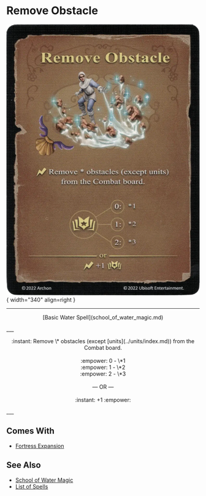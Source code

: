 # Remove Obstacle

![Remove Obstacle](../assets/spells-remove_obstacle.webp){ width="340" align=right }

___
<p style="text-align: center;" markdown>[Basic Water Spell](school_of_water_magic.md)</p>
___
<p style="text-align: center;" markdown>:instant: Remove \* obstacles (except [units](../units/index.md)) from the Combat board.<br><br>:empower: 0 - \*1<br>:empower: 1 - \*2<br>:empower: 2 - \*3<br><br>— OR —<br><br>:instant: +1 :empower:</p>
___


## Comes With

- [Fortress Expansion](../content.md)


## See Also

- [School of Water Magic](school_of_water_magic.md)
- [List of Spells](index.md)
